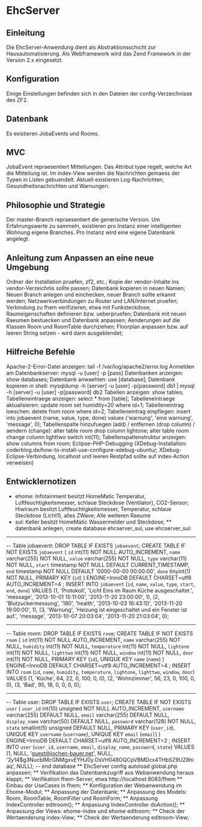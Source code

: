 EhcServer
=========

Einleitung
----------
Die EhcServer-Anwendung dient als Abstraktionsschicht zur Hausautomatisierung.
Als Webframework wird das Zend Framework in der Version 2.x eingesetzt.

Konfiguration
--------------
Einige Einstellungen befinden sich in den Dateien der config-Verzeichnisse des ZF2.

Datenbank
---------
Es existieren JobaEvents und Rooms. 

MVC
---
JobaEvent repraesentiert Mitteilungen. Das Attribut type regelt, welche Art die
Mitteilung ist. Im index-View werden die Nachrichten gemaess der Typen in Listen 
gebuendelt. Aktuell existieren Log-Nachrichten, Gesundheitsnachrichten und Warnungen.

Philosophie und Strategie
-------------------------
Der master-Branch repraesentiert die generische Version. Um Erfahrungswerte zu sammeln,
existieren pro Instanz einer intelligenten Wohnung eigene Branches. Pro Instanz wird 
eine eigene Datenbank angelegt.

Anleitung zum Anpassen an eine neue Umgebung
--------------------------------------------
Ordner der Installation pruefen, zf2, etc.;
Kopie der vendor-Inhalte ins vendor-Verzeichnis sollte passen;
Datenbank kopieren in neuen Namen;
Neuen Branch anlegen und einchecken, neuer Branch sollte erkannt werden;
Netzwerkverbindungen zu Router und LAN/Internet pruefen;
Verbindung zu fhem verifizieren, etwa mit Funksteckdose;
Raumeigenschaften definieren bzw. ueberpruefen;
Datenbank mit neuen Raeumen bestuecken und Datenbank anpassen;
Aenderungen auf die Klassen Room und RoomTable durchziehen;
Floorplan anpassen bzw. auf leeren String setzen - wird dann ausgeblendet;

Hilfreiche Befehle
------------------
Apache-2-Error-Datei anzeigen: tail -f /var/log/apache2/error.log
Anmelden am Datenbankserver: mysql -u [user] -p [pass]
Datenbanken anzeigen: show databases;
Datenbank anwaehlen: use [database];
Datenbank kopieren in shell: mysqldump -h [server] -u [user] -p[password] db1 | mysql -h [server] -u [user] -p[password] db2 
Tabellen anzeigen: show tables;
Tabelleneintraege anzeigen: select * from [table];
Tabelleneintraege aktualisieren: update room set humidity=20 where id=1;
Tabelleneintrag loeschen: delete from room where id=2;
Tabelleneintrag einpflegen: insert into jobaevent (name, value, type, done) values ('warnung', 'eine warnung', 'message', 0); 
Tabellenspalte hinzufuegen (add) / entfernen (drop column) / aendern (change): alter table room drop column lightone; alter table room change column lighttwo switch int(11);
Tabellenspaltenstruktur anzeigen: show columns from room; 
Eclipse-PHP-Debugging 
(XDebug-Installation: coderblog.de/how-to-install-use-configure-xdebug-ubuntu/;
XDebug-Eclipse-Verbindung, localhost und leeren Restpfad sollte auf index-Action verweisen) 

Entwicklernotizen
-----------------
* ehome: Infotainment besitzt HomeMatic Temperatur, Luftfeuchtigkeitsmesser, schlaue Steckdose (Ventilator), CO2-Sensor;
Hiwiraum besitzt Luftfeuchtigkeitsmesser, Temperatur, schlaue Steckdose (Licht1), alles ZWave;
Alle weiteren Raeume 
* sul: Keller besitzt HomeMatic Wassermelder und Steckdose;
** datenbank anlegen, create database ehcserver_sul, use ehcserver_sul: 
-- -------------------------
-- Table jobaevent:
DROP TABLE IF EXISTS `jobaevent`;
CREATE TABLE IF NOT EXISTS `jobaevent` (
  `id` int(11) NOT NULL AUTO_INCREMENT,
  `name` varchar(255) NOT NULL,
  `value` varchar(255) NOT NULL,
  `type` varchar(11) NOT NULL,
  `start` timestamp NOT NULL DEFAULT CURRENT_TIMESTAMP,
  `end` timestamp NOT NULL DEFAULT '0000-00-00 00:00:00',
  `done` tinyint(1) NOT NULL,
  PRIMARY KEY (`id`)
) ENGINE=InnoDB  DEFAULT CHARSET=utf8 AUTO_INCREMENT=4 ;
INSERT INTO `jobaevent` (`id`, `name`, `value`, `type`, `start`, `end`, `done`) VALUES
(1, 'Protokoll', 'Licht Eins im Raum Küche ausgeschaltet.', 'message', '2013-10-01 15:11:00', '2013-11-20 23:00:00', 1),
(2, 'Blutzuckermessung', '180', 'health', '2013-10-03 16:43:10', '2013-11-20 19:00:00', 1),
(3, 'Warnung', 'Heizung ist eingeschaltet und ein Fenster ist auf.', 'message', '2013-10-07 20:03:04', '2013-11-20 21:03:04', 0);
-- -------------------------
-- Table room:
DROP TABLE IF EXISTS `room`;
CREATE TABLE IF NOT EXISTS `room` (
  `id` int(11) NOT NULL AUTO_INCREMENT,
  `name` varchar(255) NOT NULL,
  `humidity` int(11) NOT NULL,
  `temperature` int(11) NOT NULL,
  `lightone` int(11) NOT NULL,
  `lighttwo` int(11) NOT NULL,
  `window` int(11) NOT NULL,
  `door` int(11) NOT NULL,
  PRIMARY KEY (`id`),
  UNIQUE KEY `name` (`name`)
) ENGINE=InnoDB  DEFAULT CHARSET=utf8 AUTO_INCREMENT=4 ;
INSERT INTO `room` (`id`, `name`, `humidity`, `temperature`, `lightone`, `lighttwo`, `window`, `door`) VALUES
(1, 'Küche', 64, 22, 0, 100, 0, 0),
(2, 'Wohnzimmer', 56, 23, 0, 100, 0, 0),
(3, 'Bad', 95, 18, 0, 0, 0, 0);
-- ----------------------------
-- Table user:
DROP TABLE IF EXISTS `user`;
CREATE TABLE IF NOT EXISTS `user` (
  `user_id` int(10) unsigned NOT NULL AUTO_INCREMENT,
  `username` varchar(255) DEFAULT NULL,
  `email` varchar(255) DEFAULT NULL,
  `display_name` varchar(50) DEFAULT NULL,
  `password` varchar(128) NOT NULL,
  `state` smallint(5) unsigned DEFAULT NULL,
  PRIMARY KEY (`user_id`),
  UNIQUE KEY `username` (`username`),
  UNIQUE KEY `email` (`email`)
) ENGINE=InnoDB  DEFAULT CHARSET=utf8 AUTO_INCREMENT=2 ;
INSERT INTO `user` (`user_id`, `username`, `email`, `display_name`, `password`, `state`) VALUES
(1, NULL, 'guest@jochen-bauer.net', NULL, '$2y$14$g3NucbIMcGNMgxvEYHJ0y.OsVH048OQCpVBMDcx4THbSZ9UZ8hiaq', NULL);
-- end database
** EhcServer config autoload global.php anpassen;
** Verifikation das Datenbankzugriff aus Webanwendung heraus klappt;
** Verifikation fhem-Server, etwa http://localhost:8083/fhem
** Einbau der UseCases in fhem;
** Konfiguration der Webanwendung im Ehome-Modul;
** Anpassung der Datenbank;
** Anpassung des Models: Room, RoomTable, RoomFilter und RoomForm;
** Anpassung IndexController editroom();
** Anpassung IndexController doAction();
** Anpassung der Views: ehome-index und ehome editroom;
** Check der Wertaenderung index-View;
** Check der Wertaenderung editroom-View;







